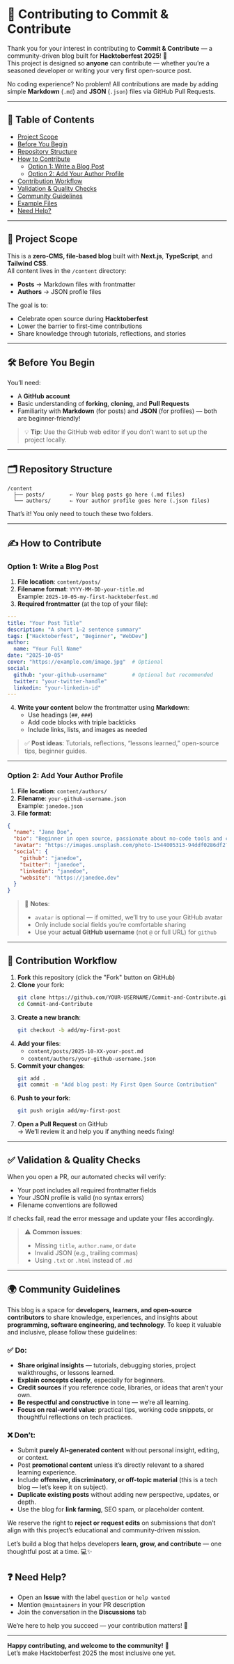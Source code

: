 # 🤝 Contributing to Commit & Contribute

Thank you for your interest in contributing to **Commit & Contribute** — a community-driven blog built for **Hacktoberfest 2025**! 🎉  
This project is designed so **anyone** can contribute — whether you’re a seasoned developer or writing your very first open-source post.

No coding experience? No problem! All contributions are made by adding simple **Markdown** (`.md`) and **JSON** (`.json`) files via GitHub Pull Requests.

---

## 📌 Table of Contents
- [Project Scope](#-project-scope)
- [Before You Begin](#-before-you-begin)
- [Repository Structure](#-repository-structure)
- [How to Contribute](#-how-to-contribute)
  - [Option 1: Write a Blog Post](#option-1-write-a-blog-post)
  - [Option 2: Add Your Author Profile](#option-2-add-your-author-profile)
- [Contribution Workflow](#-contribution-workflow)
- [Validation & Quality Checks](#-validation--quality-checks)
- [Community Guidelines](#-community-guidelines)
- [Example Files](#-example-files)
- [Need Help?](#-need-help)

---

## 🎯 Project Scope

This is a **zero-CMS, file-based blog** built with **Next.js**, **TypeScript**, and **Tailwind CSS**.  
All content lives in the `/content` directory:
- **Posts** → Markdown files with frontmatter
- **Authors** → JSON profile files

The goal is to:
- Celebrate open source during **Hacktoberfest**
- Lower the barrier to first-time contributions
- Share knowledge through tutorials, reflections, and stories

---

## 🛠️ Before You Begin

You’ll need:
- A **GitHub account**
- Basic understanding of **forking**, **cloning**, and **Pull Requests**
- Familiarity with **Markdown** (for posts) and **JSON** (for profiles) — both are beginner-friendly!

> 💡 **Tip**: Use the GitHub web editor if you don’t want to set up the project locally.

---

## 🗂️ Repository Structure

```
/content
  ├── posts/        ← Your blog posts go here (.md files)
  └── authors/      ← Your author profile goes here (.json files)
```

That’s it! You only need to touch these two folders.

---

## ✍️ How to Contribute

### Option 1: Write a Blog Post

1. **File location**: `content/posts/`
2. **Filename format**: `YYYY-MM-DD-your-title.md`  
   Example: `2025-10-05-my-first-hacktoberfest.md`
3. **Required frontmatter** (at the top of your file):

```yaml
---
title: "Your Post Title"
description: "A short 1–2 sentence summary"
tags: ["Hacktoberfest", "Beginner", "WebDev"]
author:
  name: "Your Full Name"
date: "2025-10-05"
cover: "https://example.com/image.jpg"  # Optional
social:
  github: "your-github-username"        # Optional but recommended
  twitter: "your-twitter-handle"
  linkedin: "your-linkedin-id"
---

```

4. **Write your content** below the frontmatter using **Markdown**:
   - Use headings (`##`, `###`)
   - Add code blocks with triple backticks
   - Include links, lists, and images as needed

> ✅ **Post ideas**: Tutorials, reflections, “lessons learned,” open-source tips, beginner guides.

---

### Option 2: Add Your Author Profile

1. **File location**: `content/authors/`
2. **Filename**: `your-github-username.json`  
   Example: `janedoe.json`
3. **File format**:

```json
{
  "name": "Jane Doe",
  "bio": "Beginner in open source, passionate about no-code tools and community learning.",
  "avatar": "https://images.unsplash.com/photo-1544005313-94ddf0286df2?q=80&w=800",
  "social": {
    "github": "janedoe",
    "twitter": "janedoe",
    "linkedin": "janedoe",
    "website": "https://janedoe.dev"
  }
}
```

> 🔹 **Notes**:
> - `avatar` is optional — if omitted, we’ll try to use your GitHub avatar
> - Only include social fields you’re comfortable sharing
> - Use your **actual GitHub username** (not `@` or full URL) for `github`

---

## 🔄 Contribution Workflow

1. **Fork** this repository (click the "Fork" button on GitHub)
2. **Clone** your fork:
   ```bash
   git clone https://github.com/YOUR-USERNAME/Commit-and-Contribute.git
   cd Commit-and-Contribute
   ```
3. **Create a new branch**:
   ```bash
   git checkout -b add/my-first-post
   ```
4. **Add your files**:
   - `content/posts/2025-10-XX-your-post.md`
   - `content/authors/your-github-username.json`
5. **Commit your changes**:
   ```bash
   git add .
   git commit -m "Add blog post: My First Open Source Contribution"
   ```
6. **Push to your fork**:
   ```bash
   git push origin add/my-first-post
   ```
7. **Open a Pull Request** on GitHub  
   → We’ll review it and help you if anything needs fixing!

---

## ✅ Validation & Quality Checks

When you open a PR, our automated checks will verify:
- Your post includes all required frontmatter fields
- Your JSON profile is valid (no syntax errors)
- Filename conventions are followed

If checks fail, read the error message and update your files accordingly.

> ⚠️ **Common issues**:
> - Missing `title`, `author.name`, or `date`
> - Invalid JSON (e.g., trailing commas)
> - Using `.txt` or `.html` instead of `.md`

---

## 🌍 Community Guidelines

This blog is a space for **developers, learners, and open-source contributors** to share knowledge, experiences, and insights about **programming, software engineering, and technology**. To keep it valuable and inclusive, please follow these guidelines:

### ✅ Do:
- **Share original insights** — tutorials, debugging stories, project walkthroughs, or lessons learned.
- **Explain concepts clearly**, especially for beginners.
- **Credit sources** if you reference code, libraries, or ideas that aren’t your own.
- **Be respectful and constructive** in tone — we’re all learning.
- **Focus on real-world value**: practical tips, working code snippets, or thoughtful reflections on tech practices.

### ❌ Don’t:
- Submit **purely AI-generated content** without personal insight, editing, or context.
- Post **promotional content**  unless it’s directly relevant to a shared learning experience.
- Include **offensive, discriminatory, or off-topic material** (this is a tech blog — let’s keep it on subject).
- **Duplicate existing posts** without adding new perspective, updates, or depth.
- Use the blog for **link farming**, SEO spam, or placeholder content.

We reserve the right to **reject or request edits** on submissions that don’t align with this project’s educational and community-driven mission.

Let’s build a blog that helps developers **learn, grow, and contribute** — one thoughtful post at a time. 💻✨

## ❓ Need Help?

- Open an **Issue** with the label `question` or `help wanted`
- Mention `@maintainers` in your PR description
- Join the conversation in the **Discussions** tab

We’re here to help you succeed — your contribution matters! 💙

---

**Happy contributing, and welcome to the community!** 🐝  
Let’s make Hacktoberfest 2025 the most inclusive one yet.
